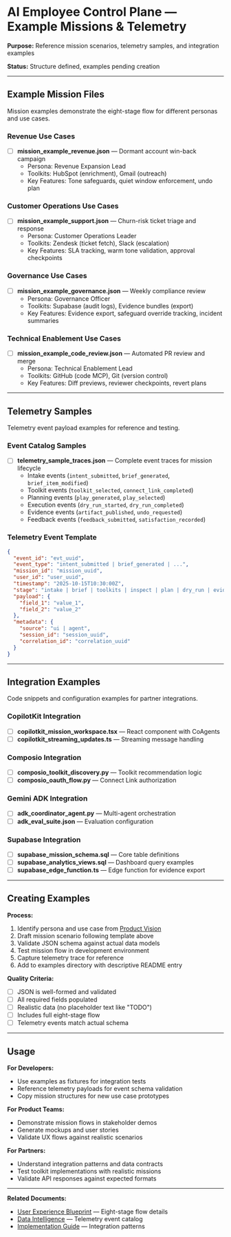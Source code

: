 # AI Employee Control Plane — Example Missions & Telemetry

**Purpose:** Reference mission scenarios, telemetry samples, and integration examples

**Status:** Structure defined, examples pending creation

---

## Example Mission Files

Mission examples demonstrate the eight-stage flow for different personas and use cases.

### Revenue Use Cases

- [ ] **mission_example_revenue.json** — Dormant account win-back campaign
  - Persona: Revenue Expansion Lead
  - Toolkits: HubSpot (enrichment), Gmail (outreach)
  - Key Features: Tone safeguards, quiet window enforcement, undo plan

### Customer Operations Use Cases

- [ ] **mission_example_support.json** — Churn-risk ticket triage and response
  - Persona: Customer Operations Leader
  - Toolkits: Zendesk (ticket fetch), Slack (escalation)
  - Key Features: SLA tracking, warm tone validation, approval checkpoints

### Governance Use Cases

- [ ] **mission_example_governance.json** — Weekly compliance review
  - Persona: Governance Officer
  - Toolkits: Supabase (audit logs), Evidence bundles (export)
  - Key Features: Evidence export, safeguard override tracking, incident summaries

### Technical Enablement Use Cases

- [ ] **mission_example_code_review.json** — Automated PR review and merge
  - Persona: Technical Enablement Lead
  - Toolkits: GitHub (code MCP), Git (version control)
  - Key Features: Diff previews, reviewer checkpoints, revert plans

---

## Telemetry Samples

Telemetry event payload examples for reference and testing.

### Event Catalog Samples

- [ ] **telemetry_sample_traces.json** — Complete event traces for mission lifecycle
  - Intake events (`intent_submitted`, `brief_generated`, `brief_item_modified`)
  - Toolkit events (`toolkit_selected`, `connect_link_completed`)
  - Planning events (`play_generated`, `play_selected`)
  - Execution events (`dry_run_started`, `dry_run_completed`)
  - Evidence events (`artifact_published`, `undo_requested`)
  - Feedback events (`feedback_submitted`, `satisfaction_recorded`)

### Telemetry Event Template

```json
{
  "event_id": "evt_uuid",
  "event_type": "intent_submitted | brief_generated | ...",
  "mission_id": "mission_uuid",
  "user_id": "user_uuid",
  "timestamp": "2025-10-15T10:30:00Z",
  "stage": "intake | brief | toolkits | inspect | plan | dry_run | evidence | feedback",
  "payload": {
    "field_1": "value_1",
    "field_2": "value_2"
  },
  "metadata": {
    "source": "ui | agent",
    "session_id": "session_uuid",
    "correlation_id": "correlation_uuid"
  }
}
```

---

## Integration Examples

Code snippets and configuration examples for partner integrations.

### CopilotKit Integration

- [ ] **copilotkit_mission_workspace.tsx** — React component with CoAgents
- [ ] **copilotkit_streaming_updates.ts** — Streaming message handling

### Composio Integration

- [ ] **composio_toolkit_discovery.py** — Toolkit recommendation logic
- [ ] **composio_oauth_flow.py** — Connect Link authorization

### Gemini ADK Integration

- [ ] **adk_coordinator_agent.py** — Multi-agent orchestration
- [ ] **adk_eval_suite.json** — Evaluation configuration

### Supabase Integration

- [ ] **supabase_mission_schema.sql** — Core table definitions
- [ ] **supabase_analytics_views.sql** — Dashboard query examples
- [ ] **supabase_edge_function.ts** — Edge function for evidence export

---

## Creating Examples

**Process:**

1. Identify persona and use case from [Product Vision](../docs/01_product_vision.md)
2. Draft mission scenario following template above
3. Validate JSON schema against actual data models
4. Test mission flow in development environment
5. Capture telemetry trace for reference
6. Add to examples directory with descriptive README entry

**Quality Criteria:**

- [ ] JSON is well-formed and validated
- [ ] All required fields populated
- [ ] Realistic data (no placeholder text like "TODO")
- [ ] Includes full eight-stage flow
- [ ] Telemetry events match actual schema

---

## Usage

**For Developers:**

- Use examples as fixtures for integration tests
- Reference telemetry payloads for event schema validation
- Copy mission structures for new use case prototypes

**For Product Teams:**

- Demonstrate mission flows in stakeholder demos
- Generate mockups and user stories
- Validate UX flows against realistic scenarios

**For Partners:**

- Understand integration patterns and data contracts
- Test toolkit implementations with realistic missions
- Validate API responses against expected formats

---

**Related Documents:**

- [User Experience Blueprint](../docs/03_user_experience.md) — Eight-stage flow details
- [Data Intelligence](../docs/06_data_intelligence.md) — Telemetry event catalog
- [Implementation Guide](../docs/04_implementation_guide.md) — Integration patterns
